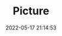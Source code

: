 ---
weight: 1
images:
- /images/edited/3.jpeg
title: Picture
date: 2022-05-17 21:14:53
tags: [luminar neo,work]
---